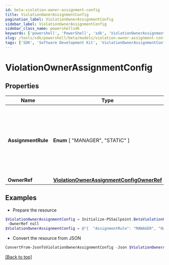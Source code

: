 ```yaml
---
id: beta-violation-owner-assignment-config
title: ViolationOwnerAssignmentConfig
pagination_label: ViolationOwnerAssignmentConfig
sidebar_label: ViolationOwnerAssignmentConfig
sidebar_class_name: powershellsdk
keywords: ['powershell', 'PowerShell', 'sdk', 'ViolationOwnerAssignmentConfig', 'BetaViolationOwnerAssignmentConfig'] 
slug: /tools/sdk/powershell/beta/models/violation-owner-assignment-config
tags: ['SDK', 'Software Development Kit', 'ViolationOwnerAssignmentConfig', 'BetaViolationOwnerAssignmentConfig']
---
```



# ViolationOwnerAssignmentConfig

## Properties

Name | Type | Description | Notes
------------ | ------------- | ------------- | -------------
**AssignmentRule** |  **Enum** [  "MANAGER",    "STATIC" ] | Details about the violations owner. MANAGER - identity's manager STATIC - Governance Group or Identity | [optional] 
**OwnerRef** | [**ViolationOwnerAssignmentConfigOwnerRef**](violation-owner-assignment-config-owner-ref) |  | [optional] 

## Examples

- Prepare the resource
```powershell
$ViolationOwnerAssignmentConfig = Initialize-PSSailpoint.BetaViolationOwnerAssignmentConfig  -AssignmentRule MANAGER `
 -OwnerRef null
$ViolationOwnerAssignmentConfig = @"{  "AssignmentRule": "MANAGER", "OwnerRef": "null "}"@
```

- Convert the resource from JSON
```powershell
ConvertFrom-JsonToViolationOwnerAssignmentConfig -Json $ViolationOwnerAssignmentConfig
```


[[Back to top]](#) 

